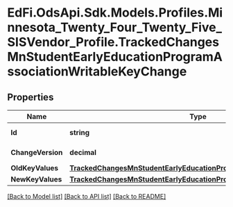 # EdFi.OdsApi.Sdk.Models.Profiles.Minnesota_Twenty_Four_Twenty_Five_SISVendor_Profile.TrackedChangesMnStudentEarlyEducationProgramAssociationWritableKeyChange

## Properties

Name | Type | Description | Notes
------------ | ------------- | ------------- | -------------
**Id** | **string** | Resource identifier | [optional] 
**ChangeVersion** | **decimal** | Change version | [optional] 
**OldKeyValues** | [**TrackedChangesMnStudentEarlyEducationProgramAssociationWritableKey**](TrackedChangesMnStudentEarlyEducationProgramAssociationWritableKey.md) |  | [optional] 
**NewKeyValues** | [**TrackedChangesMnStudentEarlyEducationProgramAssociationWritableKey**](TrackedChangesMnStudentEarlyEducationProgramAssociationWritableKey.md) |  | [optional] 

[[Back to Model list]](../README.md#documentation-for-models) [[Back to API list]](../README.md#documentation-for-api-endpoints) [[Back to README]](../README.md)

